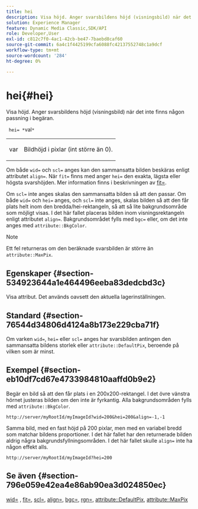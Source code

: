 ```yaml
---
title: hei
description: Visa höjd. Anger svarsbildens höjd (visningsbild) när det inte finns någon passning i begäran.
solution: Experience Manager
feature: Dynamic Media Classic,SDK/API
role: Developer,User
exl-id: c812c7f0-4ac1-42cb-be47-7baebd8caf60
source-git-commit: 6a4c1f4425199cfa6088fc42137552748c1a9dcf
workflow-type: tm+mt
source-wordcount: '284'
ht-degree: 0%

---
```


# hei{#hei}

Visa höjd. Anger svarsbildens höjd (visningsbild) när det inte finns någon passning i begäran.

` hei= *`val`*`

<table id="simpletable_1A36827B6E6647888A4E6E868975D716"> 
 <tr class="strow"> 
  <td class="stentry"> <p> <span class="codeph"> <span class="varname"> var </span> </span> </p> </td> 
  <td class="stentry"> <p>Bildhöjd i pixlar (int större än 0). </p> </td> 
 </tr> 
</table>

Om både `wid=` och `scl=` anges kan den sammansatta bilden beskäras enligt attributet `align=`. När `fit=` finns med anger `hei=` den exakta, lägsta eller högsta svarshöjden. Mer information finns i beskrivningen av [fit=](/help/aem-is-ir-api/is-api/http-ref/image-serving-api-ref/c-http-protocol-reference/c-command-reference/r-fit.md).

Om `scl=` inte anges skalas den sammansatta bilden så att den passar. Om både `wid=` och `hei=` anges, och `scl=` inte anges, skalas bilden så att den får plats helt inom den bredda/hei-rektangeln, så att så lite bakgrundsområde som möjligt visas. I det här fallet placeras bilden inom visningsrektangeln enligt attributet `align=`. Bakgrundsområdet fylls med `bgc=` eller, om det inte anges med `attribute::BkgColor`.

>[!NOTE]
>
>Ett fel returneras om den beräknade svarsbilden är större än `attribute::MaxPix`.

## Egenskaper {#section-534923644a1e464496eeba83dedcbd3c}

Visa attribut. Det används oavsett den aktuella lagerinställningen.

## Standard {#section-76544d34806d4124a8b173e229cba71f}

Om varken `wid=`, `hei=` eller `scl=` anges har svarsbilden antingen den sammansatta bildens storlek eller `attribute::DefaultPix`, beroende på vilken som är minst.

## Exempel {#section-eb10df7cd67e4733984810aaffd0b9e2}

Begär en bild så att den får plats i en 200x200-rektangel. I det övre vänstra hörnet justeras bilden om den inte är fyrkantig. Alla bakgrundsområden fylls med `attribute::BkgColor`.

`http://server/myRootId/myImageId?wid=200&hei=200&align=-1,-1`

Samma bild, med en fast höjd på 200 pixlar, men med en variabel bredd som matchar bildens proportioner. I det här fallet har den returnerade bilden aldrig några bakgrundsfyllningsområden. I det här fallet skulle `align=` inte ha någon effekt alls.

`http://server/myRootId/myImageId?hei=200`

## Se även {#section-796e059e42ea4e86ab90ea3d024850ec}

[wid=](../../../../../is-api/http-ref/image-serving-api-ref/c-http-protocol-reference/c-command-reference/r-is-http-wid.md#reference-bfeadcb67bf4485f851eb21345527e47) , [fit=](../../../../../is-api/http-ref/image-serving-api-ref/c-http-protocol-reference/c-command-reference/r-fit.md#reference-f11bff6d93d143d6b135de3a923bc989), [scl=](../../../../../is-api/http-ref/image-serving-api-ref/c-http-protocol-reference/c-command-reference/r-scl.md#reference-b2a74e493d0d407e98fe350551ba3fcc), [align=](../../../../../is-api/http-ref/image-serving-api-ref/c-http-protocol-reference/c-command-reference/r-align.md#reference-b7d6b87c75124d78884f916dd6544bc7), [bgc=](../../../../../is-api/http-ref/image-serving-api-ref/c-http-protocol-reference/c-command-reference/r-bgc.md#reference-53376175f617446fbe5c69120f834b88), [rgn=](../../../../../is-api/http-ref/image-serving-api-ref/c-http-protocol-reference/c-command-reference/r-rgn.md#reference-daa9b80e0d8c4b1aa67d116b578d592f), [attribute::DefaultPix](../../../../../is-api/image-catalog/image-serving-api-ref/c-image-catalog-reference/c-attributes-reference/r-defaultpix.md#reference-996b2c22b30f4fd9b970c84063306df1), [attribute::MaxPix](../../../../../is-api/image-catalog/image-serving-api-ref/c-image-catalog-reference/c-attributes-reference/r-maxpix.md#reference-e167d396ac794079ba8b5e6eb16eeda5)
